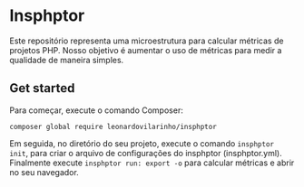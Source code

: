 # Insphptor

Este repositório representa uma microestrutura para calcular métricas de projetos PHP. Nosso objetivo é aumentar o uso de métricas para medir a qualidade de maneira simples.


## Get started

Para começar, execute o comando Composer:

```shell
composer global require leonardovilarinho/insphptor
```

Em seguida, no diretório do seu projeto, execute o comando `insphptor init`, para criar o arquivo de configurações do insphptor (insphptor.yml). Finalmente execute `insphptor run: export -o` para calcular métricas e abrir no seu navegador.